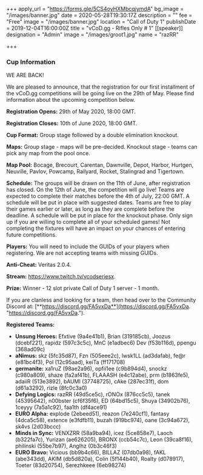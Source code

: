 +++
apply_url = "https://forms.gle/5CS4oyHXMbcqjymdA"
bg_image = "/images/banner.jpg"
date = 2020-05-28T19:30:17Z
description = ""
fee = "Free"
image = "/images/banner.jpg"
location = "Call of Duty 1"
publishDate = 2019-12-04T16:00:00Z
title = "vCoD.gg - Rifles Only # 1"
[[speaker]]
designation = "Admin"
image = "/images/groot1.jpg"
name = "razRR"

+++
### **Cup Information**

WE ARE BACK!

We are pleased to announce, that the registration for our first installment of the vCoD.gg competitions will be going live on the 29th of May. Please find information about the upcoming competition below.

**Registration Opens:** 29th of May 2020, 18:00 GMT.

**Registration Closes:** 10th of June 2020, 18:00 GMT.

**Cup Format:** Group stage followed by a double elimination knockout.

**Maps:** Group stage - maps will be pre-decided. Knockout stage - teams can pick any map from the pool once.

**Map Pool:** Bocage, Brecourt, Carentan, Dawnville, Depot, Harbor, Hurtgen, Neuville, Pavlov, Powcamp, Railyard, Rocket, Stalingrad and Tigertown.

**Schedule:** The groups will be drawn on the 11th of June, after registration has closed. On the 12th of June, the competition will go live! Teams are expected to complete their matches before the 4th of July, 22:00 GMT. A schedule will be put in place with suggested dates. Teams are free to play their games earlier or later, as long as they are complete before the deadline. A schedule will be put in place for the knockout phase. Only sign up if you are willing to complete all of your scheduled games! Not completing the fixtures will have an impact on your chances of entering future competitions.

**Players:** You will need to include the GUIDs of your players when registering. We are not accepting teams with missing GUIDs.

**Anti-Cheat:** Veritas 2.0.4.

**Stream:** https://www.twitch.tv/vcodseriesx.

**Prize:** Winner - 12 slot private Call of Duty 1 server - 1 month.

If you are clanless and looking for a team, then head over to the Community Discord at: [**https://discord.gg/FA5vxDa**](https://discord.gg/FA5vxDa. "https://discord.gg/FA5vxDa.").

**Registered Teams:**

* **Unsung Heroes:** Efxtive (9a4e41b1), Brian (319185cb), Joozus (dcebf221), rapidz (597c3c5c), MnC (e1adbec6) Dev (f53b116d), ppengu (368ad09c)
* **aNimus:** skz (5fc35d87), Fzn (505eee2c), lwsk1LL (ad3dafab), fe@r (e81bc4f3), Pol (12c95aad), keiTa (ff171708)
* **germanite:** xa1ruZ (98ae2a96), opfii1ee (c9b894d4), snockz (c980a809), shaze (fa2af41b), FLAAASH (e4c12abe), prm (b1863fe5), adaiiR (513e3892), bAUMI (37748725), cAke (287ec31f), dom (d61a3292), rizle (8fc0c3a0)
* **Defying Logics:** razRR (49d5ce5c), rONOx (876cc5c5), tanek (45395642), n00bster (cf6f35f6), ED (64bd15c5), Shuya (34902b76), 1ceyyy (7a5a1c92), faa1th (df4ace91)
* **EURO Alpha:** explode (2ebeed51), reazon (7e240cf1), fantasy (4dca5c58), extence (e3fdfb11), buzah (919bc974), oane (3c94a672), sk4vs (2d03bccc)
* **Minds in Sync:** VENXZRR (58a9ba94), icez (5ce858e7), Laoch (b322fa7c), Yurizan (ae626205), BRONX (ccb54c7c), Leon (39ca8f16), philinski (55be7b97), Anglhz (0b3c46f3)
* **EURO Bravo:** Vicious (bb9b4c66), BILLAZ (07db0a98), fAKL (abe343dd), AKIM (db5d820a), Colin (5f144b40), Roalty (d078917), Toeter (83d20754), Serezhkeee (6eb98274)